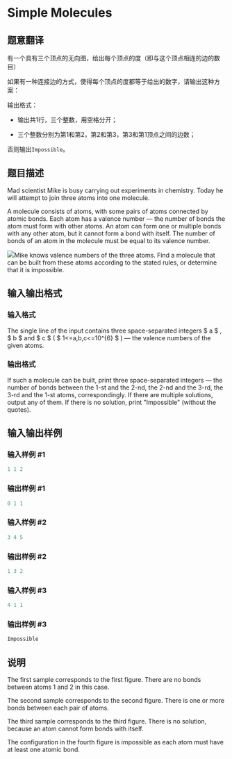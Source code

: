 # Simple Molecules

## 题意翻译

有一个具有三个顶点的无向图，给出每个顶点的度（即与这个顶点相连的边的数目）

如果有一种连接边的方式，使得每个顶点的度都等于给出的数字，请输出这种方案：

输出格式：

- 输出共$1$行，三个整数，用空格分开；

- 三个整数分别为第$1$和第$2$，第$2$和第$3$，第$3$和第$1$顶点之间的边数；

否则输出`Impossible`。

## 题目描述

Mad scientist Mike is busy carrying out experiments in chemistry. Today he will attempt to join three atoms into one molecule.

A molecule consists of atoms, with some pairs of atoms connected by atomic bonds. Each atom has a valence number — the number of bonds the atom must form with other atoms. An atom can form one or multiple bonds with any other atom, but it cannot form a bond with itself. The number of bonds of an atom in the molecule must be equal to its valence number.

![](https://cdn.luogu.com.cn/upload/vjudge_pic/CF344B/e6377325271b4515d315f9767d5c5b94bf56f174.png)Mike knows valence numbers of the three atoms. Find a molecule that can be built from these atoms according to the stated rules, or determine that it is impossible.

## 输入输出格式

### 输入格式

The single line of the input contains three space-separated integers $ a $ , $ b $ and $ c $ ( $ 1<=a,b,c<=10^{6} $ ) — the valence numbers of the given atoms.

### 输出格式

If such a molecule can be built, print three space-separated integers — the number of bonds between the 1-st and the 2-nd, the 2-nd and the 3-rd, the 3-rd and the 1-st atoms, correspondingly. If there are multiple solutions, output any of them. If there is no solution, print "Impossible" (without the quotes).

## 输入输出样例

### 输入样例 #1

```cpp
1 1 2

```
### 输出样例 #1

```cpp
0 1 1

```
### 输入样例 #2

```cpp
3 4 5

```
### 输出样例 #2

```cpp
1 3 2

```
### 输入样例 #3

```cpp
4 1 1

```
### 输出样例 #3

```cpp
Impossible

```
## 说明

The first sample corresponds to the first figure. There are no bonds between atoms 1 and 2 in this case.

The second sample corresponds to the second figure. There is one or more bonds between each pair of atoms.

The third sample corresponds to the third figure. There is no solution, because an atom cannot form bonds with itself.

The configuration in the fourth figure is impossible as each atom must have at least one atomic bond.

